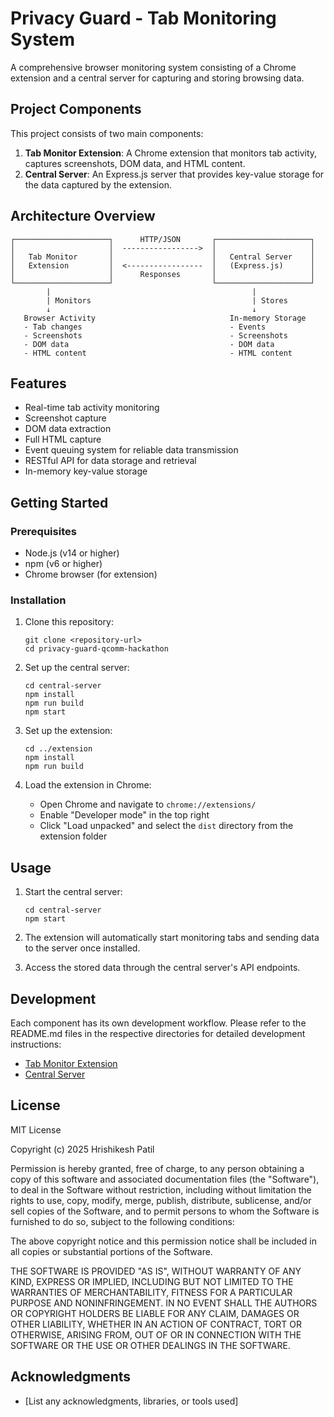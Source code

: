 # Privacy Guard - Tab Monitoring System

A comprehensive browser monitoring system consisting of a Chrome extension and a central server for capturing and storing browsing data.

## Project Components

This project consists of two main components:

1. **Tab Monitor Extension**: A Chrome extension that monitors tab activity, captures screenshots, DOM data, and HTML content.
2. **Central Server**: An Express.js server that provides key-value storage for the data captured by the extension.

## Architecture Overview

```
┌─────────────────────┐      HTTP/JSON       ┌─────────────────────┐
│                     │  ----------------->  │                     │
│   Tab Monitor       │                      │   Central Server    │
│   Extension         │  <-----------------  │   (Express.js)      │
│                     │      Responses       │                     │
└─────────────────────┘                      └─────────────────────┘
        |                                             |
        | Monitors                                    | Stores
        ↓                                             ↓
   Browser Activity                              In-memory Storage
   - Tab changes                                 - Events
   - Screenshots                                 - Screenshots
   - DOM data                                    - DOM data
   - HTML content                                - HTML content
```

## Features

- Real-time tab activity monitoring
- Screenshot capture
- DOM data extraction
- Full HTML capture
- Event queuing system for reliable data transmission
- RESTful API for data storage and retrieval
- In-memory key-value storage

## Getting Started

### Prerequisites

- Node.js (v14 or higher)
- npm (v6 or higher)
- Chrome browser (for extension)

### Installation

1. Clone this repository:
   ```
   git clone <repository-url>
   cd privacy-guard-qcomm-hackathon
   ```

2. Set up the central server:
   ```
   cd central-server
   npm install
   npm run build
   npm start
   ```

3. Set up the extension:
   ```
   cd ../extension
   npm install
   npm run build
   ```

4. Load the extension in Chrome:
   - Open Chrome and navigate to `chrome://extensions/`
   - Enable "Developer mode" in the top right
   - Click "Load unpacked" and select the `dist` directory from the extension folder

## Usage

1. Start the central server:
   ```
   cd central-server
   npm start
   ```

2. The extension will automatically start monitoring tabs and sending data to the server once installed.

3. Access the stored data through the central server's API endpoints.

## Development

Each component has its own development workflow. Please refer to the README.md files in the respective directories for detailed development instructions:

- [Tab Monitor Extension](./extension/README.md)
- [Central Server](./central-server/README.md)

## License

MIT License

Copyright (c) 2025 Hrishikesh Patil

Permission is hereby granted, free of charge, to any person obtaining a copy
of this software and associated documentation files (the "Software"), to deal
in the Software without restriction, including without limitation the rights
to use, copy, modify, merge, publish, distribute, sublicense, and/or sell
copies of the Software, and to permit persons to whom the Software is
furnished to do so, subject to the following conditions:

The above copyright notice and this permission notice shall be included in all
copies or substantial portions of the Software.

THE SOFTWARE IS PROVIDED "AS IS", WITHOUT WARRANTY OF ANY KIND, EXPRESS OR
IMPLIED, INCLUDING BUT NOT LIMITED TO THE WARRANTIES OF MERCHANTABILITY,
FITNESS FOR A PARTICULAR PURPOSE AND NONINFRINGEMENT. IN NO EVENT SHALL THE
AUTHORS OR COPYRIGHT HOLDERS BE LIABLE FOR ANY CLAIM, DAMAGES OR OTHER
LIABILITY, WHETHER IN AN ACTION OF CONTRACT, TORT OR OTHERWISE, ARISING FROM,
OUT OF OR IN CONNECTION WITH THE SOFTWARE OR THE USE OR OTHER DEALINGS IN THE
SOFTWARE.

## Acknowledgments

- [List any acknowledgments, libraries, or tools used]

